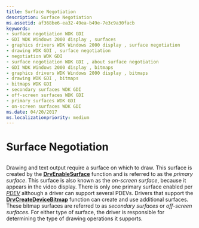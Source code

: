 ```yaml
---
title: Surface Negotiation
description: Surface Negotiation
ms.assetid: af368be6-ea32-49ea-b49e-7e3c9a30facb
keywords:
- surface negotiation WDK GDI
- GDI WDK Windows 2000 display , surfaces
- graphics drivers WDK Windows 2000 display , surface negotiation
- drawing WDK GDI , surface negotiation
- negotiation WDK GDI
- surface negotiation WDK GDI , about surface negotiation
- GDI WDK Windows 2000 display , bitmaps
- graphics drivers WDK Windows 2000 display , bitmaps
- drawing WDK GDI , bitmaps
- bitmaps WDK GDI
- secondary surfaces WDK GDI
- off-screen surfaces WDK GDI
- primary surfaces WDK GDI
- on-screen surfaces WDK GDI
ms.date: 04/20/2017
ms.localizationpriority: medium
---
```


# Surface Negotiation


## <span id="ddk_surface_negotiation_gg"></span><span id="DDK_SURFACE_NEGOTIATION_GG"></span>


Drawing and text output require a surface on which to draw. This surface is created by the [**DrvEnableSurface**](https://msdn.microsoft.com/library/windows/hardware/ff556214) function and is referred to as the *primary surface*. This surface is also known as the *on-screen surface*, because it appears in the video display. There is only one primary surface enabled per [*PDEV*](https://msdn.microsoft.com/library/windows/hardware/ff556325#wdkgloss-pdev) although a driver can support several PDEVs. Drivers that support the [**DrvCreateDeviceBitmap**](https://msdn.microsoft.com/library/windows/hardware/ff556185) function can create and use additional surfaces. These bitmap surfaces are referred to as *secondary surfaces* or *off-screen surfaces*. For either type of surface, the driver is responsible for determining the type of drawing operations it supports.

 

 





